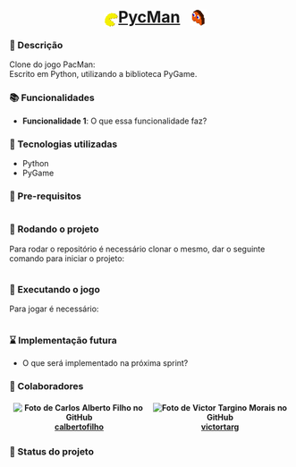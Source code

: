 <!--↓               Cabeçalho do repositório               ↓-->
<style>
    h1 {
        text-align: center;
    }
</style>
# [<img src="./resources/images/icon.png" alt="PycMan_Icon" height="26" target="_blank" style="transform:translate(0%, 30%);" />](https://github.com/calbertofilho/PycMan)[PycMan](https://github.com/calbertofilho/PycMan)[<img src="./resources/images/ghost.png" alt="Ghost_Icon" height="30" target="_blank" style="transform:translate(60%, 20%);" />](https://github.com/calbertofilho/PycMan)
<!--↑                   Fim do cabeçalho                   ↑-->

<!--↓  ↓-->
### :memo: Descrição
Clone do jogo PacMan:<br />
Escrito em Python, utilizando a biblioteca PyGame.
<!--↑  ↑-->

### :books: Funcionalidades
* <b>Funcionalidade 1</b>: O que essa funcionalidade faz?

### :wrench: Tecnologias utilizadas
* Python
* PyGame

### :electric_plug: Pre-requisitos
```
```

### :rocket: Rodando o projeto
Para rodar o repositório é necessário clonar o mesmo, dar o seguinte comando para iniciar o projeto:
```
```

### :space_invader: Executando o jogo
Para jogar é necessário:
```
```

### :hourglass: Implementação futura
* O que será implementado na próxima sprint?

### :handshake: Colaboradores
<style>
    table, td, th {
        border: none !important;
    }
</style>
| ![Foto de Carlos Alberto Filho no GitHub](https://images.weserv.nl/?url=avatars.githubusercontent.com/u/84130607?v=4&h=100&w=100&fit=cover&mask=circle&maxage=7d)<br />[calbertofilho](https://github.com/calbertofilho) | ![Foto de Victor Targino Morais no GitHub](https://images.weserv.nl/?url=avatars.githubusercontent.com/u/84408670?v=4&h=100&w=100&fit=cover&mask=circle&maxage=7d)<br />[victortarg](https://github.com/victortarg) |
| :-: | :-: |

### :dart: Status do projeto
<!--↑                                                      ↑-->
